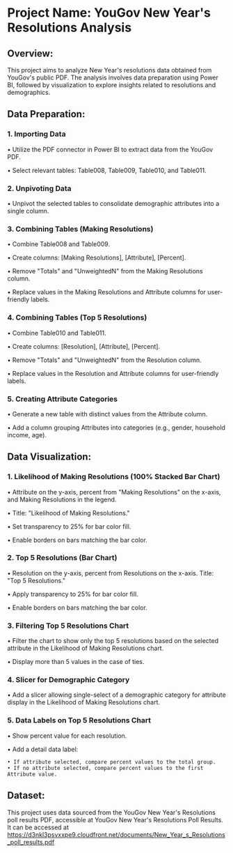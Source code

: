 
# Project Name: YouGov New Year's Resolutions Analysis







## Overview: 

This project aims to analyze New Year's resolutions data obtained from YouGov's public PDF. The analysis involves data preparation using Power BI, followed by visualization to explore insights related to resolutions and demographics.

## Data Preparation: 
### 1. Importing Data
• Utilize the PDF connector in Power BI to extract data from the YouGov PDF.

• Select relevant tables: Table008, Table009, Table010, and Table011.

### 2. Unpivoting Data
• Unpivot the selected tables to consolidate demographic attributes into a single column.

### 3. Combining Tables (Making Resolutions)
• Combine Table008 and Table009.

• Create columns: [Making Resolutions], [Attribute], [Percent].

• Remove "Totals" and "UnweightedN" from the Making Resolutions column.

• Replace values in the Making Resolutions and Attribute columns for user-friendly labels.

### 4. Combining Tables (Top 5 Resolutions)

• Combine Table010 and Table011.

• Create columns: [Resolution], [Attribute], [Percent].

• Remove "Totals" and "UnweightedN" from the Resolution column.

• Replace values in the Resolution and Attribute columns for user-friendly labels.

### 5. Creating Attribute Categories

• Generate a new table with distinct values from the Attribute column.

• Add a column grouping Attributes into categories (e.g., gender, household income, age).

    
## Data Visualization:
### 1. Likelihood of Making Resolutions (100% Stacked Bar Chart)

• Attribute on the y-axis, percent from "Making Resolutions" on the x-axis, and Making Resolutions in the legend.

• Title: "Likelihood of Making Resolutions."

• Set transparency to 25% for bar color fill.

• Enable borders on bars matching the bar color.

### 2. Top 5 Resolutions (Bar Chart)

• Resolution on the y-axis, percent from Resolutions on the x-axis.
Title: "Top 5 Resolutions."

• Apply transparency to 25% for bar color fill.

• Enable borders on bars matching the bar color.

### 3. Filtering Top 5 Resolutions Chart

• Filter the chart to show only the top 5 resolutions based on the selected attribute in the Likelihood of Making Resolutions chart.

• Display more than 5 values in the case of ties.

### 4. Slicer for Demographic Category

• Add a slicer allowing single-select of a demographic category for attribute display in the Likelihood of Making Resolutions chart.

### 5. Data Labels on Top 5 Resolutions Chart

• Show percent value for each resolution.

• Add a detail data label:

    • If attribute selected, compare percent values to the total group.
    • If no attribute selected, compare percent values to the first Attribute value.
## Dataset:
This project uses data sourced from the YouGov New Year's Resolutions poll results PDF, accessible at YouGov New Year's Resolutions Poll Results. It can be accessed at https://d3nkl3psvxxpe9.cloudfront.net/documents/New_Year_s_Resolutions_poll_results.pdf